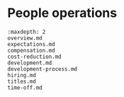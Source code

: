 # People operations

```{toctree}
:maxdepth: 2
overview.md
expectations.md
compensation.md
cost-reduction.md
development.md
development-process.md
hiring.md
titles.md
time-off.md
```
